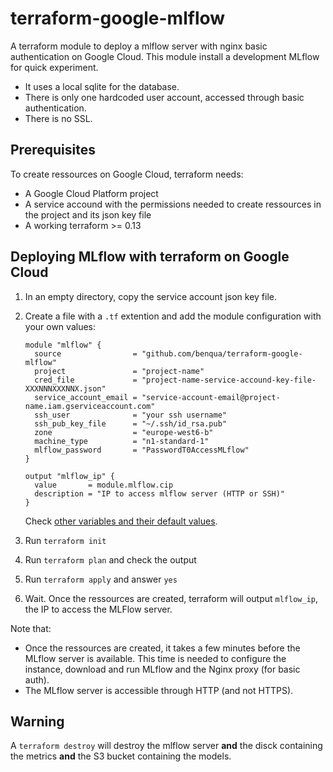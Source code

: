 # terraform-google-mlflow
A terraform module to deploy a mlflow server with nginx basic authentication on Google Cloud.
This module install a development MLflow for quick experiment. 
- It uses a local sqlite for the database.
- There is only one hardcoded user account, accessed through basic authentication.
- There is no SSL.

## Prerequisites
To create ressources on Google Cloud, terraform needs:
- A Google Cloud Platform project
- A service accound with the permissions needed to create ressources in the project and its json key file
- A working terraform >= 0.13

## Deploying MLflow with terraform on Google Cloud
1. In an empty directory, copy the service account json key file.
2. Create a file with a `.tf` extention and add the module configuration with your own values:

   ``` hcl
   module "mlflow" {
     source                = "github.com/benqua/terraform-google-mlflow"
     project               = "project-name"
     cred_file             = "project-name-service-accound-key-file-XXXNNNXXXNNX.json"
     service_account_email = "service-account-email@project-name.iam.gserviceaccount.com"
     ssh_user              = "your ssh username"
     ssh_pub_key_file      = "~/.ssh/id_rsa.pub"
     zone                  = "europe-west6-b"
     machine_type          = "n1-standard-1"
     mlflow_password       = "PasswordT0AccessMLflow"
   }

   output "mlflow_ip" {
     value       = module.mlflow.cip
     description = "IP to access mlflow server (HTTP or SSH)"
   }

   ```
   
   Check [other variables and their default values](https://github.com/benqua/terraform-google-mlflow/blob/main/variables.tf).
3. Run `terraform init`
4. Run `terraform plan` and check the output
5. Run `terraform apply` and answer `yes`
6. Wait. Once the ressources are created, terraform will output `mlflow_ip`, the IP to access the MLFlow server.

Note that:
- Once the ressources are created, it takes a few minutes before the MLflow server is available. This time is needed to configure the instance, download and run MLflow and the Nginx proxy (for basic auth).
- The MLflow server is accessible through HTTP (and not HTTPS).

## Warning
A `terraform destroy` will destroy the mlflow server **and** the disck containing the metrics **and** the S3 bucket containing the models. 
